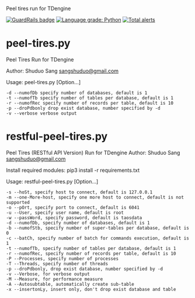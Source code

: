 Peel tires run for TDengine

[![GuardRails badge](https://api.guardrails.io/v2/badges/sangshuduo/peel_tires.svg?token=c47be6225bf670a191fdac8c33a6b928541d3e4d7fd95ec38bd68bac30be1db5&provider=github)](https://dashboard.guardrails.io/gh/sangshuduo/48940)
[![Language grade: Python](https://img.shields.io/lgtm/grade/python/g/sangshuduo/peel_tires.svg?logo=lgtm&logoWidth=18)](https://lgtm.com/projects/g/sangshuduo/peel_tires/context:python)
[![Total alerts](https://img.shields.io/lgtm/alerts/g/sangshuduo/peel_tires.svg?logo=lgtm&logoWidth=18)](https://lgtm.com/projects/g/sangshuduo/peel_tires/alerts/)

# peel-tires.py
Peel Tires Run for TDengine

Author: Shuduo Sang <sangshuduo@gmail.com>

Usage: peel-tires.py [Option...]

    -d --numofDb specify number of databases, default is 1
    -t --numofTb specify number of tables per database, default is 1
    -r --numofRec specify number of records per table, default is 10
    -p --droPdbonly drop exist database, number specified by -d
    -v --verbose verbose output


# restful-peel-tires.py
Peel Tires (RESTful API Version) Run for TDengine
Author: Shuduo Sang <sangshuduo@gmail.com>

Install required modules:
  pip3 install -r requirements.txt

Usage: restful-peel-tires.py [Option...]

	-s --hoSt, specify host to connect, default is 127.0.0.1
	-m --one-More-host, specify one more host to connect, default is not supported
	-o --pOrt, specify port to connect, default is 6041
	-u --User, specify user name, default is root
	-w --passWord, specify password, default is taosdata
	-d --numofDb, specify number of databases, default is 1
	-b --numofStb, specify number of super-tables per database, default is 0
	-c --batCh, specify number of batch for commands execution, default is 1
	-t --numofTb, specify number of tables per database, default is 1
	-r --numofRec, specify number of records per table, default is 10
	-P --Processes, specify number of processes
	-T --Threads, specify number of threads
	-p --droPdbonly, drop exist database, number specified by -d
	-v --Verbose, for verbose output
	-M --Measure, for performance measure
	-A --Autosubtable, automatically create sub-table
	-x --insertonLy, insert only, don't drop exist database and table

